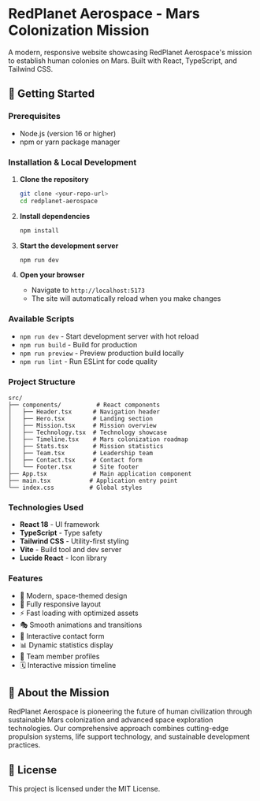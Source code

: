  # RedPlanet Aerospace - Mars Colonization Mission

A modern, responsive website showcasing RedPlanet Aerospace's mission to establish human colonies on Mars. Built with React, TypeScript, and Tailwind CSS.

## 🚀 Getting Started

### Prerequisites

- Node.js (version 16 or higher)
- npm or yarn package manager

### Installation & Local Development

1. **Clone the repository**
   ```bash
   git clone <your-repo-url>
   cd redplanet-aerospace
   ```

2. **Install dependencies**
   ```bash
   npm install
   ```

3. **Start the development server**
   ```bash
   npm run dev
   ```

4. **Open your browser**
   - Navigate to `http://localhost:5173`
   - The site will automatically reload when you make changes

### Available Scripts

- `npm run dev` - Start development server with hot reload
- `npm run build` - Build for production
- `npm run preview` - Preview production build locally
- `npm run lint` - Run ESLint for code quality

### Project Structure

```
src/
├── components/          # React components
│   ├── Header.tsx      # Navigation header
│   ├── Hero.tsx        # Landing section
│   ├── Mission.tsx     # Mission overview
│   ├── Technology.tsx  # Technology showcase
│   ├── Timeline.tsx    # Mars colonization roadmap
│   ├── Stats.tsx       # Mission statistics
│   ├── Team.tsx        # Leadership team
│   ├── Contact.tsx     # Contact form
│   └── Footer.tsx      # Site footer
├── App.tsx             # Main application component
├── main.tsx           # Application entry point
└── index.css          # Global styles
```

### Technologies Used

- **React 18** - UI framework
- **TypeScript** - Type safety
- **Tailwind CSS** - Utility-first styling
- **Vite** - Build tool and dev server
- **Lucide React** - Icon library

### Features

- 🎨 Modern, space-themed design
- 📱 Fully responsive layout
- ⚡ Fast loading with optimized assets
- 🎭 Smooth animations and transitions
- 📧 Interactive contact form
- 📊 Dynamic statistics display
- 👥 Team member profiles
- 🗓️ Interactive mission timeline

## 🌌 About the Mission

RedPlanet Aerospace is pioneering the future of human civilization through sustainable Mars colonization and advanced space exploration technologies. Our comprehensive approach combines cutting-edge propulsion systems, life support technology, and sustainable development practices.

## 📄 License

This project is licensed under the MIT License.
